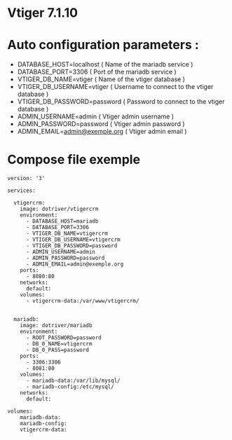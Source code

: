 # Vtiger 7.1.10

# Auto configuration parameters :

- DATABASE_HOST=localhost       ( Name of the mariadb service )
- DATABASE_PORT=3306            ( Port of the mariadb service )
- VTIGER_DB_NAME=vtiger         ( Name of the vtiger database )
- VTIGER_DB_USERNAME=vtiger     ( Username to connect to the vtiger database )
- VTIGER_DB_PASSWORD=password   ( Password to connect to the vtiger database )
- ADMIN_USERNAME=admin          ( Vtiger admin username )
- ADMIN_PASSWORD=password       ( Vtiger admin password )
- ADMIN_EMAIL=admin@exemple.org ( Vtiger admin email )

# Compose file exemple

```
version: '3'

services:

  vtigercrm:
    image: dotriver/vtigercrm
    environment:
      - DATABASE_HOST=mariadb
      - DATABASE_PORT=3306
      - VTIGER_DB_NAME=vtigercrm
      - VTIGER_DB_USERNAME=vtigercrm
      - VTIGER_DB_PASSWORD=password
      - ADMIN_USERNAME=admin
      - ADMIN_PASSWORD=password
      - ADMIN_EMAIL=admin@exemple.org
    ports:
      - 8080:80
    networks:
      default:
    volumes:
      - vtigercrm-data:/var/www/vtigercrm/
    

  mariadb:
    image: dotriver/mariadb
    environment:
      - ROOT_PASSWORD=password
      - DB_0_NAME=vtigercrm
      - DB_0_PASS=password
    ports:
      - 3306:3306
      - 8081:80
    volumes:
      - mariadb-data:/var/lib/mysql/
      - mariadb-config:/etc/mysql/
    networks:
      default:
    
volumes:
    mariadb-data:
    mariadb-config:
    vtigercrm-data:

```